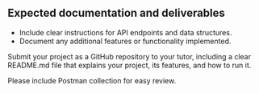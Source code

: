 ## Expected documentation and deliverables

* Include clear instructions for API endpoints and data structures.
* Document any additional features or functionality implemented.

Submit your project as a GitHub repository to your tutor, including a clear README.md file that explains your project, its features, and how to run it.

Please include Postman collection for easy review.